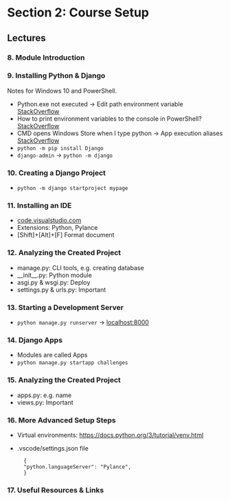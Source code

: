 # Section 2: Course Setup

## Lectures

### 8. Module Introduction

### 9. Installing Python & Django

Notes for Windows 10 and PowerShell.

- Python.exe not executed → Edit path environment variable [StackOverflow](https://stackoverflow.com/a/33180819)
- How to print environment variables to the console in PowerShell? [StackOverflow](https://stackoverflow.com/a/50861113)
- CMD opens Windows Store when I type python → App execution aliases [StackOverflow](https://stackoverflow.com/a/58773979)
- `python -m pip install Django`
- `django-admin` → `python -m django`

### 10. Creating a Django Project

- `python -m django startproject mypage`

### 11. Installing an IDE

- [code.visualstudio.com](https://code.visualstudio.com/)
- Extensions: Python, Pylance
- [Shift]+[Alt]+[F] Format document

### 12. Analyzing the Created Project

- manage.py: CLI tools, e.g. creating database
- \_\_init__.py: Python module
- asgi.py & wsgi.py: Deploy
- settings.py & urls.py: Important

### 13. Starting a Development Server

- `python manage.py runserver` → [localhost:8000](http://localhost:8000/)

### 14. Django Apps

- Modules are called Apps
- `python manage.py startapp challenges`

### 15. Analyzing the Created Project

- apps.py: e.g. name
- views.py: Important

### 16. More Advanced Setup Steps

- Virtual environments: https://docs.python.org/3/tutorial/venv.html
- .vscode/settings.json file

		{
		"python.languageServer": "Pylance",
		}

### 17. Useful Resources & Links